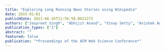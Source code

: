 ```yaml
---
title: "Exploring Long Running News Stories using Wikipedia"
date: 2015-01-01
publishDate: 2021-06-26T11:56:58.062227Z
authors: ["Jaspreet Singh", "Abhijit Anand", "Vinay Setty", "Avishek Anand"]
publication_types: ["1"]
abstract: ""
featured: false
publication: "*Proceedings of the ACM Web Science Conference*"
---
```


